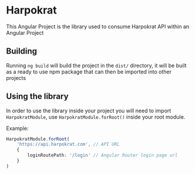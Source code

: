 # Harpokrat

This Angular Project is the library used to consume Harpokrat API within an Angular Project

## Building

Running `ng build` will build the project in the `dist/` directory, it will be built as a ready to use npm package that can then be imported into other projects

## Using the library

In order to use the library inside your project you will need to import `HarpokratModule`, use `HarpokratModule.forRoot()` inside your root module.

Example: 
```typescript
HarpokratModule.forRoot(
    'https://api.harpokrat.com', // API URL
    {
        loginRoutePath: '/login' // Angular Router login page url
    }
)
```